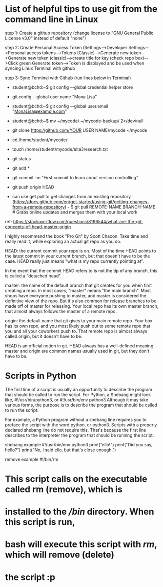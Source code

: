 # List of helpful tips to use git from the command line in Linux
step 1: Create a github repository (change license to "GNU General Public License v3.0" instead of default "none")

step 2: Create Personal Access Token (Settings-->Developer Settings-->Personal access tokens-->Tokens (Classic)-->Generate new token-->Generate new token (classic)-->create title for key (check repo box)-->Click green Generate token-->Token is displayed and be used when syncing Linux Terminal with github

step 3: Sync Terminal with Github (run lines below in Terminal)
  - student@bchd:~$ git config --global credential.helper store
  - git config --global user.name "Mona Lisa"
  - student@bchd:~$ git config --global user.email "MonaLisa@example.com"
  - student@bchd:~$ mv ~/mycode/ ~/mycode-backup/ 2>/dev/null
  - git clone https://github.com/YOUR USER NAME/mycode ~/mycode
  - cd /home/student/mycode/
  - touch /home/student/mycode/alta3research.txt
  - git status
  - git add *
  - git commit -m "First commit to learn about version controlling"
  - git push origin HEAD

  - can use get pull to get changes from an existing repository (https://docs.github.com/en/get-started/using-git/getting-changes-from-a-remote-repository)
            - $ git pull REMOTE-NAME BRANCH-NAME
              # Grabs online updates and merges them with your local work

ref: https://stackoverflow.com/questions/8196544/what-are-the-git-concepts-of-head-master-origin

I highly recommend the book "Pro Git" by Scott Chacon. Take time and really read it, while exploring an actual git repo as you do.

HEAD: the current commit your repo is on. Most of the time HEAD points to the latest commit in your current branch, but that doesn't have to be the case. HEAD really just means "what is my repo currently pointing at".

In the event that the commit HEAD refers to is not the tip of any branch, this is called a "detached head".

master: the name of the default branch that git creates for you when first creating a repo. In most cases, "master" means "the main branch". Most shops have everyone pushing to master, and master is considered the definitive view of the repo. But it's also common for release branches to be made off of master for releasing. Your local repo has its own master branch, that almost always follows the master of a remote repo.

origin: the default name that git gives to your main remote repo. Your box has its own repo, and you most likely push out to some remote repo that you and all your coworkers push to. That remote repo is almost always called origin, but it doesn't have to be.

HEAD is an official notion in git. HEAD always has a well-defined meaning. master and origin are common names usually used in git, but they don't have to be.

# Scripts in Python
The first line of a script is usually an opportunity to describe the program that should be called to run the script. For Python, a Shebang might look like, #!/usr/bin/python3, or #!/usr/bin/env python3.Although it may take various forms, the purpose is to describe the program that should be called to run the script.

For example, a Python program without a shebang line requires you to preface the script with the word python, or python3. Scripts with a properly declared shebang line do not require this. That's because the first line describes to the interpreter the program that should be running the script.

shebang example
  #!/usr/bin/env python3
  print("ello!")
  print("Did you say, hello?")
  print("No, I said ello, but that\'s close enough.")

remove example
  #!/bin/rm
  # This script calls on the executable called **rm** (remove), which is
  # installed to the */bin* directory. When this script is run,
  # bash will execute this script with *rm*, which will remove (delete)
  # the script :p




